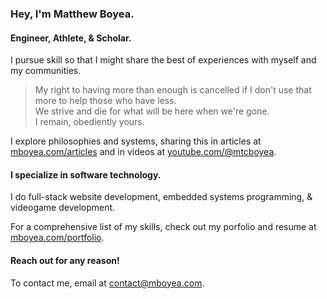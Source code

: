 ### Hey, I'm Matthew Boyea.
#### Engineer, Athlete, & Scholar.
I pursue skill so that I might share the best of experiences with myself and my communities.

> My right to having more than enough is cancelled if I don't use that more to help those who have less.  
> We strive and die for what will be here when we're gone.  
> I remain, obediently yours.  

I explore philosophies and systems, sharing this in articles at [mboyea.com/articles](https://www.mboyea.com/articles) and in videos at [youtube.com/@mtcboyea](https://www.youtube.com/@mtcboyea).

#### I specialize in software technology.
I do full-stack website development, embedded systems programming, & videogame development.

For a comprehensive list of my skills, check out my porfolio and resume at [mboyea.com/portfolio](https://www.mboyea.com/portfolio).

#### Reach out for any reason!
To contact me, email at [contact@mboyea.com](mailto:contact@mboyea.com).

